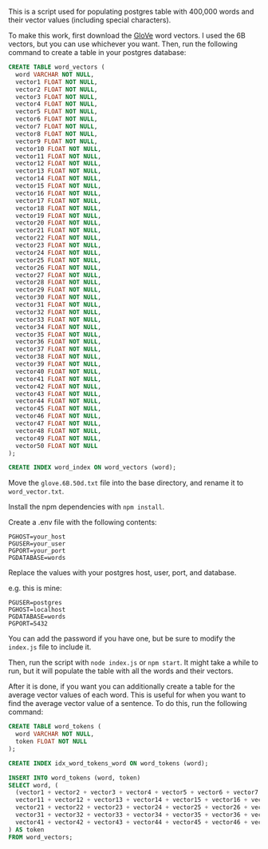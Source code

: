 This is a script used for populating postgres table with 400,000 words and their vector values (including special characters).

To make this work, first download the [GloVe](https://nlp.stanford.edu/projects/glove/) word vectors. I used the 6B vectors, but you can use whichever you want. Then, run the following command to create a table in your postgres database:

```sql
CREATE TABLE word_vectors (
  word VARCHAR NOT NULL,
  vector1 FLOAT NOT NULL,
  vector2 FLOAT NOT NULL,
  vector3 FLOAT NOT NULL,
  vector4 FLOAT NOT NULL,
  vector5 FLOAT NOT NULL,
  vector6 FLOAT NOT NULL,
  vector7 FLOAT NOT NULL,
  vector8 FLOAT NOT NULL,
  vector9 FLOAT NOT NULL,
  vector10 FLOAT NOT NULL,
  vector11 FLOAT NOT NULL,
  vector12 FLOAT NOT NULL,
  vector13 FLOAT NOT NULL,
  vector14 FLOAT NOT NULL,
  vector15 FLOAT NOT NULL,
  vector16 FLOAT NOT NULL,
  vector17 FLOAT NOT NULL,
  vector18 FLOAT NOT NULL,
  vector19 FLOAT NOT NULL,
  vector20 FLOAT NOT NULL,
  vector21 FLOAT NOT NULL,
  vector22 FLOAT NOT NULL,
  vector23 FLOAT NOT NULL,
  vector24 FLOAT NOT NULL,
  vector25 FLOAT NOT NULL,
  vector26 FLOAT NOT NULL,
  vector27 FLOAT NOT NULL,
  vector28 FLOAT NOT NULL,
  vector29 FLOAT NOT NULL,
  vector30 FLOAT NOT NULL,
  vector31 FLOAT NOT NULL,
  vector32 FLOAT NOT NULL,
  vector33 FLOAT NOT NULL,
  vector34 FLOAT NOT NULL,
  vector35 FLOAT NOT NULL,
  vector36 FLOAT NOT NULL,
  vector37 FLOAT NOT NULL,
  vector38 FLOAT NOT NULL,
  vector39 FLOAT NOT NULL,
  vector40 FLOAT NOT NULL,
  vector41 FLOAT NOT NULL,
  vector42 FLOAT NOT NULL,
  vector43 FLOAT NOT NULL,
  vector44 FLOAT NOT NULL,
  vector45 FLOAT NOT NULL,
  vector46 FLOAT NOT NULL,
  vector47 FLOAT NOT NULL,
  vector48 FLOAT NOT NULL,
  vector49 FLOAT NOT NULL,
  vector50 FLOAT NOT NULL
);

CREATE INDEX word_index ON word_vectors (word);

```

Move the `glove.6B.50d.txt` file into the base directory, and rename it to `word_vector.txt`.

Install the npm dependencies with `npm install`.

Create a .env file with the following contents:

```
PGHOST=your_host
PGUSER=your_user
PGPORT=your_port
PGDATABASE=words
```

Replace the values with your postgres host, user, port, and database.

e.g. this is mine:
  
```
PGUSER=postgres
PGHOST=localhost
PGDATABASE=words
PGPORT=5432
```

You can add the password if you have one, but be sure to modify the `index.js` file to include it.

Then, run the script with `node index.js` or `npm start`. It might take a while to run, but it will populate the table with all the words and their vectors.

After it is done, if you want you can additionally create a table for the average vector values of each word. This is useful for when you want to find the average vector value of a sentence. To do this, run the following command:

```sql
CREATE TABLE word_tokens (
  word VARCHAR NOT NULL,
  token FLOAT NOT NULL
);

CREATE INDEX idx_word_tokens_word ON word_tokens (word);

INSERT INTO word_tokens (word, token)
SELECT word, (
  (vector1 + vector2 + vector3 + vector4 + vector5 + vector6 + vector7 + vector8 + vector9 + vector10 +
  vector11 + vector12 + vector13 + vector14 + vector15 + vector16 + vector17 + vector18 + vector19 + vector20 +
  vector21 + vector22 + vector23 + vector24 + vector25 + vector26 + vector27 + vector28 + vector29 + vector30 +
  vector31 + vector32 + vector33 + vector34 + vector35 + vector36 + vector37 + vector38 + vector39 + vector40 +
  vector41 + vector42 + vector43 + vector44 + vector45 + vector46 + vector47 + vector48 + vector49 + vector50) / 50
) AS token
FROM word_vectors;
```